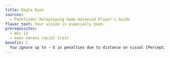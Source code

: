 ```yaml
---
title: Eagle Eyes
sources:
  - Pathfinder Roleplaying Game Advanced Player's Guide
flavor_text: Your vision is especially keen.
prerequisites:
  - Wis 13
  - keen senses racial trait
benefit: |
  You ignore up to --5 in penalties due to distance on visual [Perception](/skills/perception/) checks, allowing you to see accurately at much greater distances than most.
---
```



